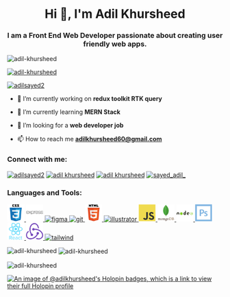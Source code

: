 <h1 align="center">Hi 👋, I'm Adil Khursheed</h1>
<h3 align="center">I am a Front End Web Developer passionate about creating user friendly web apps.</h3>

<p align="left"> <img src="https://komarev.com/ghpvc/?username=adil-khursheed&label=Profile%20views&color=0e75b6&style=flat" alt="adil-khursheed" /> </p>

<p align="left"> <a href="https://github.com/ryo-ma/github-profile-trophy"><img src="https://github-profile-trophy.vercel.app/?username=adil-khursheed" alt="adil-khursheed" /></a> </p>

<p align="left"> <a href="https://twitter.com/adilsayed2" target="blank"><img src="https://img.shields.io/twitter/follow/adilsayed2?logo=twitter&style=for-the-badge" alt="adilsayed2" /></a> </p>

- 🔭 I’m currently working on **redux toolkit RTK query**

- 🌱 I’m currently learning **MERN Stack**

- 🤝 I’m looking for a **web developer job**

- 📫 How to reach me **adilkhursheed60@gmail.com**

<h3 align="left">Connect with me:</h3>
<p align="left">
<a href="https://twitter.com/adilsayed2" target="blank"><img align="center" src="https://raw.githubusercontent.com/rahuldkjain/github-profile-readme-generator/master/src/images/icons/Social/twitter.svg" alt="adilsayed2" height="30" width="40" /></a>
<a href="https://linkedin.com/in/adil khursheed" target="blank"><img align="center" src="https://raw.githubusercontent.com/rahuldkjain/github-profile-readme-generator/master/src/images/icons/Social/linked-in-alt.svg" alt="adil khursheed" height="30" width="40" /></a>
<a href="https://fb.com/adil khursheed" target="blank"><img align="center" src="https://raw.githubusercontent.com/rahuldkjain/github-profile-readme-generator/master/src/images/icons/Social/facebook.svg" alt="adil khursheed" height="30" width="40" /></a>
<a href="https://instagram.com/sayed_adil_" target="blank"><img align="center" src="https://raw.githubusercontent.com/rahuldkjain/github-profile-readme-generator/master/src/images/icons/Social/instagram.svg" alt="sayed_adil_" height="30" width="40" /></a>
</p>

<h3 align="left">Languages and Tools:</h3>
<p align="left"> <a href="https://www.w3schools.com/css/" target="_blank" rel="noreferrer"> <img src="https://raw.githubusercontent.com/devicons/devicon/master/icons/css3/css3-original-wordmark.svg" alt="css3" width="40" height="40"/> </a> <a href="https://expressjs.com" target="_blank" rel="noreferrer"> <img src="https://raw.githubusercontent.com/devicons/devicon/master/icons/express/express-original-wordmark.svg" alt="express" width="40" height="40"/> </a> <a href="https://www.figma.com/" target="_blank" rel="noreferrer"> <img src="https://www.vectorlogo.zone/logos/figma/figma-icon.svg" alt="figma" width="40" height="40"/> </a> <a href="https://git-scm.com/" target="_blank" rel="noreferrer"> <img src="https://www.vectorlogo.zone/logos/git-scm/git-scm-icon.svg" alt="git" width="40" height="40"/> </a> <a href="https://www.w3.org/html/" target="_blank" rel="noreferrer"> <img src="https://raw.githubusercontent.com/devicons/devicon/master/icons/html5/html5-original-wordmark.svg" alt="html5" width="40" height="40"/> </a> <a href="https://www.adobe.com/in/products/illustrator.html" target="_blank" rel="noreferrer"> <img src="https://www.vectorlogo.zone/logos/adobe_illustrator/adobe_illustrator-icon.svg" alt="illustrator" width="40" height="40"/> </a> <a href="https://developer.mozilla.org/en-US/docs/Web/JavaScript" target="_blank" rel="noreferrer"> <img src="https://raw.githubusercontent.com/devicons/devicon/master/icons/javascript/javascript-original.svg" alt="javascript" width="40" height="40"/> </a> <a href="https://www.mongodb.com/" target="_blank" rel="noreferrer"> <img src="https://raw.githubusercontent.com/devicons/devicon/master/icons/mongodb/mongodb-original-wordmark.svg" alt="mongodb" width="40" height="40"/> </a> <a href="https://nodejs.org" target="_blank" rel="noreferrer"> <img src="https://raw.githubusercontent.com/devicons/devicon/master/icons/nodejs/nodejs-original-wordmark.svg" alt="nodejs" width="40" height="40"/> </a> <a href="https://www.photoshop.com/en" target="_blank" rel="noreferrer"> <img src="https://raw.githubusercontent.com/devicons/devicon/master/icons/photoshop/photoshop-line.svg" alt="photoshop" width="40" height="40"/> </a> <a href="https://reactjs.org/" target="_blank" rel="noreferrer"> <img src="https://raw.githubusercontent.com/devicons/devicon/master/icons/react/react-original-wordmark.svg" alt="react" width="40" height="40"/> </a> <a href="https://redux.js.org" target="_blank" rel="noreferrer"> <img src="https://raw.githubusercontent.com/devicons/devicon/master/icons/redux/redux-original.svg" alt="redux" width="40" height="40"/> </a> <a href="https://tailwindcss.com/" target="_blank" rel="noreferrer"> <img src="https://www.vectorlogo.zone/logos/tailwindcss/tailwindcss-icon.svg" alt="tailwind" width="40" height="40"/> </a> </p>

<p><img align="left" src="https://github-readme-stats.vercel.app/api/top-langs?username=adil-khursheed&show_icons=true&locale=en&layout=compact" alt="adil-khursheed" /></p>

<p>&nbsp;<img align="center" src="https://github-readme-stats.vercel.app/api?username=adil-khursheed&show_icons=true&locale=en" alt="adil-khursheed" /></p>

<p><img align="center" src="https://github-readme-streak-stats.herokuapp.com/?user=adil-khursheed&" alt="adil-khursheed" /></p>

[![An image of @adilkhursheed's Holopin badges, which is a link to view their full Holopin profile](https://holopin.me/adilkhursheed)](https://holopin.io/@adilkhursheed)
